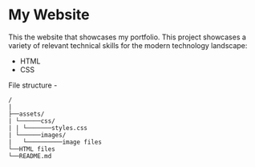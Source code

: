 # My Website
This the website that showcases my portfolio. This project showcases a variety of relevant technical skills for the modern technology landscape:

- HTML
- CSS

File structure -  
```
/  
|  
├──assets/  
| └──────css/  
| | └───────styles.css  
| └──────images/  
|   └──────────image files  
└──HTML files  
└──README.md
```
